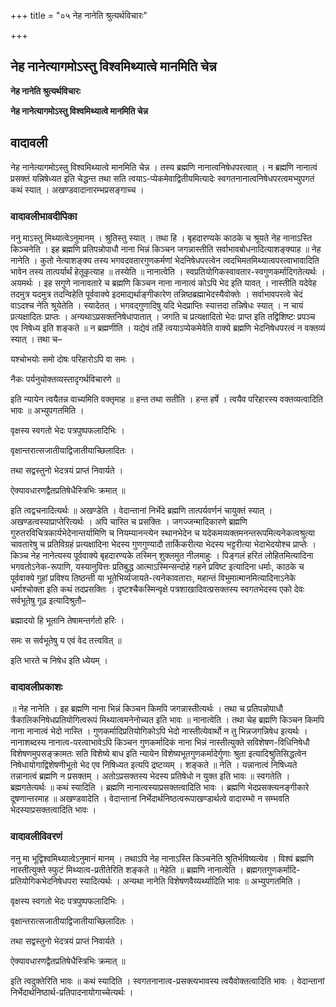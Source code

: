 +++
title = "०५ नेह नानेति श्रुत्यर्थविचारः"

+++


## नेह नानेत्यागमोऽस्तु विश्वमिथ्यात्वे मानमिति चेन्न

**नेह नानेति श्रुत्यर्थविचारः**

**नेह नानेत्यागमोऽस्तु विश्वमिथ्यात्वे मानमिति चेन्न**

## **वादावली**

नेह नानेत्यागमोऽस्तु विश्वमिथ्यात्वे मानमिति चेन्न । तस्य ब्रह्मणि नानात्वनिषेधपरत्वात् । न ब्रह्मणि नानात्वं प्रसक्तं यन्निषेध्यत इति चेद्धन्त तथा सति त्वयाऽ-प्येकमेवाद्वितीयमित्यादेः स्वगतनानात्वनिषेधपरत्वमभ्युपगतं कथं स्यात् । अखण्डवादानारम्भप्रसङ्गाच्च ।

### **वादावलीभावदीपिका**

ननु माऽस्तु मिथ्यात्वेऽनुमानम् । श्रुतिस्तु स्यात् । तथा हि । बृहदारण्यके काठके च श्रूयते नेह नानाऽस्ति किञ्चनेति । इह ब्रह्मणि प्रतिपन्नोपाधौ नाना भिन्नं किञ्चन जगन्नास्तीति सर्वाभावबोधनादित्याशङ्क्याह ॥ नेह नानेति । कुतो नेत्याशङ्क्य तस्य भगवदवतारगुणकर्मणां भेदनिषेधपरत्वेन त्वदभिमतमिथ्यात्वपरत्वाभावादिति भावेन तस्य तात्पर्यार्थं हेतूकृत्याह ॥ तस्येति ॥ नानात्वेति । स्वप्रतियोगिकस्वावतार-स्वगुणकर्मादिगतेत्यर्थः । अयमर्थः । इह सगुणे नानावतारे च ब्रह्मणि किञ्चन नाना नानात्वं कोऽपि भेद इति यावत् । नास्तीति यदेवेह तदमुत्र यदमुत्र तदन्विहेति पूर्ववाक्ये इदमाद्यर्थाङ्गीकारेण तन्निष्ठब्रह्माभेदस्यैवोक्तेः । सर्वाभावपरत्वे चेदं वाऽदश्च नेति श्रूयेतेति । स्यादेतत् । भगवद्गुणादिषु यदि भेदप्राप्तिः स्यात्तदा तन्निषेधः स्यात् । न चायं प्रत्यक्षादितः प्राप्तः । अन्यथाऽप्रसक्तनिषेधापातात् । जगति च प्रत्यक्षादितो भेदः प्राप्त इति तद्विशिष्टः प्रपञ्च एव निषेध्य इति शङ्कते ॥ न ब्रह्मणीति । यद्येवं तर्हि त्वयाऽप्येकमेवेति वाक्ये ब्रह्मणि भेदनिषेधपरत्वं न वक्तव्यं स्यात् । तथा च–

यश्चोभयोः समो दोषः परिहारोऽपि वा समः ।

नैकः पर्यनुयोक्तव्यस्तादृगर्थविचारणे ॥

इति न्यायेन त्वयैतन्न वाच्यमिति वक्तृमाह ॥ हन्त तथा सतीति । हन्त हर्षे । त्वयैव परिहारस्य वक्तव्यत्वादिति भावः ॥ अभ्युपगतमिति ।

वृक्षस्य स्वगतो भेदः पत्रपुष्पफलादिभिः ।

वृक्षान्तरात्सजातीयाद्विजातीयाच्छिलादितः ।

तथा सद्वस्तुनो भेदत्रयं प्राप्तं निवार्यते ।

ऐक्यावधारणद्वैतप्रतिषेधैस्त्रिभिः क्रमात् ॥

इति त्वद्वचनादित्यर्थः ॥ अखण्डेति । वेदान्तानां निर्भेदे ब्रह्मणि तात्पर्यवर्णनं चायुक्तं स्यात् । अखण्डत्वस्याप्राप्तेरित्यर्थः । अपि चास्ति च प्रसक्तिः । जगज्जन्मादिकारणे ब्रह्मणि गुरुतरविचित्रकार्यभेदेनान्तर्यामिणि च नियम्यानन्त्येन स्थानभेदेन च यदेकमव्यक्तमनन्तरूपमित्यनेकत्वश्रुत्या चावतारेषु च प्रतिविग्रहं प्रत्यक्षादिना भेदस्य गुणगुण्यादौ तार्किकरीत्या भेदस्य भट्टरीत्या भेदाभेदयोश्च प्राप्तेः । किञ्च नेह नानेत्यस्य पूर्ववाक्ये बृहदारण्यके तस्मिन् शुक्लमुत नीलमाहुः । पिङ्गलं हरितं लोहितमित्यादिना भगवतोऽनेक-रूपाणि, यस्यानुवित्तः प्रतिबुद्ध आत्माऽस्मिन्सन्दोहे गहने प्रविष्ट इत्यादिना धर्माः, काठके च पूर्ववाक्ये गुहां प्रविश्य तिष्ठन्ती या भूतेभिर्व्यजायते-त्यनेकावताराः, महान्तं विभुमात्मानमित्यादिनाऽनेके धर्माश्चोक्ता इति कथं तदप्रसक्तिः । दृष्टश्चैकस्मिन्वृक्षे पत्रशाखादिवत्प्रसक्तस्य स्वगतभेदस्य एको देवः सर्वभूतेषु गूढ इत्यादिश्रुतौ–

ब्रह्मादयो हि भूतानि तेषामन्तर्गतो हरिः ।

समः स सर्वभूतेषु य एवं वेद तत्त्ववित् ॥

इति भारते च निषेध इति ध्येयम् ।

### **वादावलीप्रकाशः**

॥ नेह नानेति । इह ब्रह्मणि नाना भिन्नं किञ्चन किमपि जगन्नास्तीत्यर्थः । तथा च प्रतिपन्नोपाधौ त्रैकालिकनिषेधप्रतियोगित्वरूपं मिथ्यात्वमनेनोच्यत इति भावः ॥ नानात्वेति । तथा चेह ब्रह्मणि किञ्चन किमपि नाना नानात्वं भेदो नास्ति । गुणकर्मादिप्रतियोगिकोऽपि भेदो नास्तीत्येवार्थो न तु भिन्नजगन्निषेध इत्यर्थः । नानाशब्दस्य नानात्व-परत्वाभावेऽपि किञ्चन गुणकर्मादिकं नाना भिन्नं नास्तीत्युक्ते सविशेषण-विधिनिषेधौ विशेषणमुपसङ्क्रामतः सति विशेष्ये बाध इति न्यायेन विशेष्यभूतगुणकर्मादेर्गुणाः श्रुता इत्यादिश्रुतिसिद्धत्वेन निषेधायोगाद्विशेषणीभूतो भेद एव निषिध्यत इत्यपि द्रष्टव्यम् । शङ्कते ॥ नेति । यन्नानात्वं निषिध्यते तन्नानात्वं ब्रह्मणि न प्रसक्तम् । अतोऽप्रसक्तस्य भेदस्य प्रतिषेधो न युक्त इति भावः ॥ स्वगतेति । ब्रह्मगतेत्यर्थः ॥ कथं स्यादिति । ब्रह्मणि नानात्वस्याप्रसक्तत्वादिति भावः । ब्रह्मणि भेदप्रसक्त्यनङ्गीकारे दूषणान्तरमाह ॥ अखण्डवादेति । वेदान्तानां निर्भेदार्थनिष्ठत्वरूपाखण्डार्थत्वे वादारम्भो न सम्भवति भेदस्याप्रसक्तत्वादिति भावः ।

### **वादावलीविवरणं**

ननु मा भूद्विश्वमिथ्यात्वेऽनुमानं मानम् । तथाऽपि नेह नानाऽस्ति किञ्चनेति श्रुतिर्भविष्यत्येव । विश्वं ब्रह्मणि नास्तीत्युक्ते स्फुटं मिथ्यात्व-प्रतीतेरिति शङ्कते ॥ नेहेति ॥ ब्रह्मणि नानात्वेति । ब्रह्मगतगुणकर्मादि-प्रतियोगिकभेदनिषेधपरा स्यादित्यर्थः । अन्यथा नानेति विशेषणवैय्यर्थ्यादिति भावः ॥ अभ्युपगतमिति ।

वृक्षस्य स्वगतो भेदः पत्रपुष्पफलादिभिः ।

वृक्षान्तरात्सजातीयाद्विजातीयाच्छिलादितः ।

तथा सद्वस्तुनो भेदत्रयं प्राप्तं निवार्यते ।

ऐक्यावधारणद्वैतप्रतिषेधैस्त्रिभिः क्रमात् ॥

इति त्वदुक्तेरिति भावः ॥ कथं स्यादिति । स्वगतनानात्व-प्रसक्त्यभावस्य त्वयैवोक्तत्वादिति भावः । वेदान्तानां निर्भेदार्थनिष्ठार्थ-प्रतिपादनायोगाच्चेत्यर्थः ।

